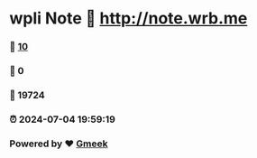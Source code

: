 # wpli Note :link: http://note.wrb.me 
### :page_facing_up: [10](http://note.wrb.me/tag.html) 
### :speech_balloon: 0 
### :hibiscus: 19724 
### :alarm_clock: 2024-07-04 19:59:19 
### Powered by :heart: [Gmeek](https://github.com/Meekdai/Gmeek)
